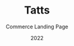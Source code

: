 ---
  id: 6
  date: "2022"
  title: "Tatts"
  subtitle: "Commerce Landing Page"
  description: "Bring your tattoo studio or shop to life with a stunning one-page website design. Showcase your services, and portfolio in style and attract new customers with ease."
  techs: ["GATSYBY", "STYLED COMPONENTS", "PRISMIC", "LUNACY", "AWS AMPLIFY"]
  image:
    src: "/images/tatts.jpg"
    alt: "tattoo tatts"
    width: 1374
    height: 738
  link: "https://master.dj342vclzqobf.amplifyapp.com/"
---